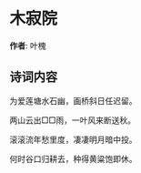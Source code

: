 # 木寂院

**作者**: 叶槐

## 诗词内容

为爱莲塘水石幽，画桥斜日任迟留。

两山云出□□雨，一叶风来断送秋。

滚滚流年愁里度，凄凄明月暗中投。

何时谷口归耕去，种得黄粱饱即休。

